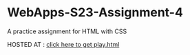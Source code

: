 # WebApps-S23-Assignment-4
A practice assignment for HTML with CSS

HOSTED AT : <a href="">click here to get play.html</a>